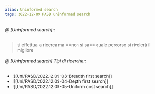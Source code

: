 ```yaml
---
alias: Uninformed search
tags: 2022-12-09 PASD uninformed search
---
```


###### @ [Uninformed search]::
> si effettua la ricerca ma ==non si sa== quale percorso si rivelerà il migliore
<!--ID: 1670749813957-->



###### @ [Uninformed search] Tipi di ricerche::
- ![[Uni/PASD/2022.12.09-03-Breadth first search]]
- ![[Uni/PASD/2022.12.09-04-Depth first search]]
- ![[Uni/PASD/2022.12.09-05-Uniform cost search]]
<!--ID: 1670751735890-->

